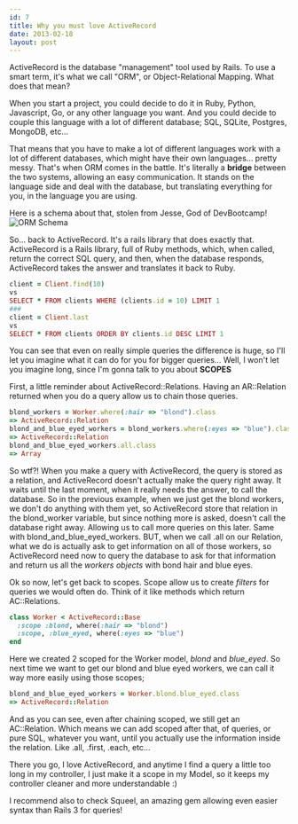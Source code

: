 ```yaml
---
id: 7
title: Why you must love ActiveRecord
date: 2013-02-18
layout: post
---
```


ActiveRecord is the database "management" tool used by Rails. To use a smart term, it's what we call "ORM", or Object-Relational Mapping. What does that mean?

When you start a project, you could decide to do it in Ruby, Python, Javascript, Go, or any other language you want. 
And you could decide to couple this language with a lot of different database; SQL, SQLite, Postgres, MongoDB, etc...

That means that you have to make a lot of different languages work with a lot of different databases, which might have their own languages... pretty messy.
That's when ORM comes in the battle. It's literally a __bridge__ between the two systems, allowing an easy communication. It stands on the language side and deal with the database, but translating everything for you, in the language you are using.

Here is a schema about that, stolen from Jesse, God of DevBootcamp!
![ORM Schema](https://a248.e.akamai.net/camo.github.com/8617e551231b7df753a5e911c52b4e07b22c85d8/687474703a2f2f662e636c2e6c792f6974656d732f32683158343131313277323934353164333930572f5468652532304e61747572652532306f662532304f524d2e706e67)

So... back to ActiveRecord. It's a rails library that does exactly that. ActiveRecord is a Rails library, full of Ruby methods, which, when called, return the correct SQL query, and then, when the database responds, ActiveRecord takes the answer and translates it back to Ruby.

```ruby
client = Client.find(10)
vs
SELECT * FROM clients WHERE (clients.id = 10) LIMIT 1
###
client = Client.last
vs
SELECT * FROM clients ORDER BY clients.id DESC LIMIT 1
```
You can see that even on really simple queries the difference is huge, so I'll let you imagine what it can do for you for bigger queries...
Well, I won't let you imagine long, since I'm gonna talk to you about __SCOPES__

First, a little reminder about ActiveRecord::Relations.  Having an AR::Relation returned when you do a query allow us to chain those queries. 

```ruby
blond_workers = Worker.where(:hair => "blond").class
=> ActiveRecord::Relation
blond_and_blue_eyed_workers = blond_workers.where(:eyes => "blue").class
=> ActiveRecord::Relation
blond_and_blue_eyed_workers.all.class
=> Array
```
So wtf?! When you make a query with ActiveRecord, the query is stored as a relation, and ActiveRecord doesn't actually make the query right away. It waits until the last moment, when it really needs the answer, to call the database. So in the previous example, when we just get the blond workers, we don't do anything with them yet, so ActiveRecord store that relation in the blond_worker variable, but since nothing more is asked, doesn't call the database right away. Allowing us to call more queries on this later. 
Same with blond_and_blue_eyed_workers.
BUT, when we call .all on our Relation, what we do is actually ask to get information on all of those workers, so ActiveRecord need now to query the database to ask for that information and return us all the _workers objects_ with bond hair and blue eyes.

Ok so now, let's get back to scopes. Scope allow us to create _filters_ for queries we would often do. Think of it like methods which return AC::Relations.

```ruby
class Worker < ActiveRecord::Base
  :scope :blond, where(:hair => "blond")
  :scope, :blue_eyed, where(:eyes => "blue")
end
```
Here we created 2 scoped for the Worker model, _blond_ and _blue_eyed_. So next time we want to get our blond and blue eyed workers, we can call it way more easily using those scopes;

```ruby
blond_and_blue_eyed_workers = Worker.blond.blue_eyed.class
=> ActiveRecord::Relation
```
And as you can see, even after chaining scoped, we still get an AC::Relation. Which means we can add scoped after that, of queries, or pure SQL, whatever you want, until you actually use the information inside the relation. Like .all, .first, .each, etc...

There you go, I love ActiveRecord, and anytime I find a query a little too long in my controller, I just make it a scope in my Model, so it keeps my controller cleaner and more understandable :)

I recommend also to check Squeel, an amazing gem allowing even easier syntax than Rails 3 for queries!
  